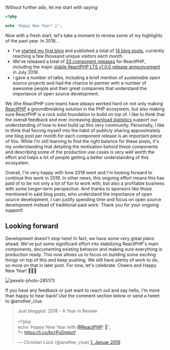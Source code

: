 Without further ado, let me start with saying:

```php
<?php

echo 'Happy New Year! 🎉';
```

Now with a fresh start, let's take a moment to review some of my highlights of the past year. In 2018…

* I've [started my first blog](https://www.lueck.tv/2018/hello-world) and published a total of [14 blog posts](https://www.lueck.tv/#posts), currently reaching a few thousand unique visitors each month.
* We've released a total of [33 component releases](https://reactphp.org/changelog.html#2018) for ReactPHP, including the major [stable ReactPHP LTS v1.0.0 release announcement](https://www.lueck.tv/2018/announcing-reactphp-lts) in July 2018.
* I gave a number of talks, including a brief mention of *sustainable open source projects* and had the chance to partner with a number of awesome people and their great companies that understand the importance of open source development.

We (the ReactPHP core team) have always worked hard on not only making [ReactPHP](https://reactphp.org/) a groundbreaking solution in the PHP ecosystem, but also making sure ReactPHP is a rock solid foundation to build on top of. I like to think that the overall feedback and ever increasing [download statistics](https://packagist.org/packages/react/stream/stats) support our understanding of how to best build up this very community. Personally, I like to think that forcing myself into the habit of publicly sharing approximately one blog post per month for each component release is an important piece of this. While I'm still learning to find the right balance for these posts, it's my understanding that detailing the motivation behind these components and describing some of the production use cases is very well worth the effort and helps a lot of people getting a better understanding of this ecosystem.

Overall, I'm very happy with how 2018 went and I'm looking forward to continue this work in 2019. In other news, this ongoing effort means this has paid of to be not only a lot of fun to work with, but also a profitable business with some longer-term perspective. And thanks to sponsors like those mentioned in said blog posts, who understand the importance of open source development, I can justify spending time and focus on open source development instead of traditional paid work. Thank you for your ongoing support!

## Looking forward

Development doesn't stop here! In fact, we have some very great plans ahead. We've put some significant effort into stabilizing ReactPHP's main components, documenting existing behavior and making sure everything is production ready. This now allows us to focus on building some exciting things on top of this and keep pushing. We still have plenty of work to do, so more on that in later post. For now, let's celebrate: Cheers and Happy New Year! 🎉🎉🎉

![pexels-photo-285173](https://user-images.githubusercontent.com/776829/50575896-df45d880-0e06-11e9-9813-cd1f3565066c.jpeg)

If you have any feedback or just want to reach out and say hello, I'm more than happy to hear back! Use the comment section below or send a tweet to @another_clue.

<blockquote class="twitter-tweet" data-lang="de"><p lang="en" dir="ltr">Just blogged: 2018 - A Year in Review<br><br>&lt;?php <br>echo &#39;Happy New Year with <a href="https://twitter.com/reactphp?ref_src=twsrc%5Etfw">@ReactPHP</a>! 🎉&#39;;<br>?&gt; <a href="https://t.co/bcrPuDmkoY">https://t.co/bcrPuDmkoY</a></p>&mdash; Christian Lück (@another_clue) <a href="https://twitter.com/another_clue/status/1080194626785603586?ref_src=twsrc%5Etfw">1. Januar 2019</a></blockquote>
